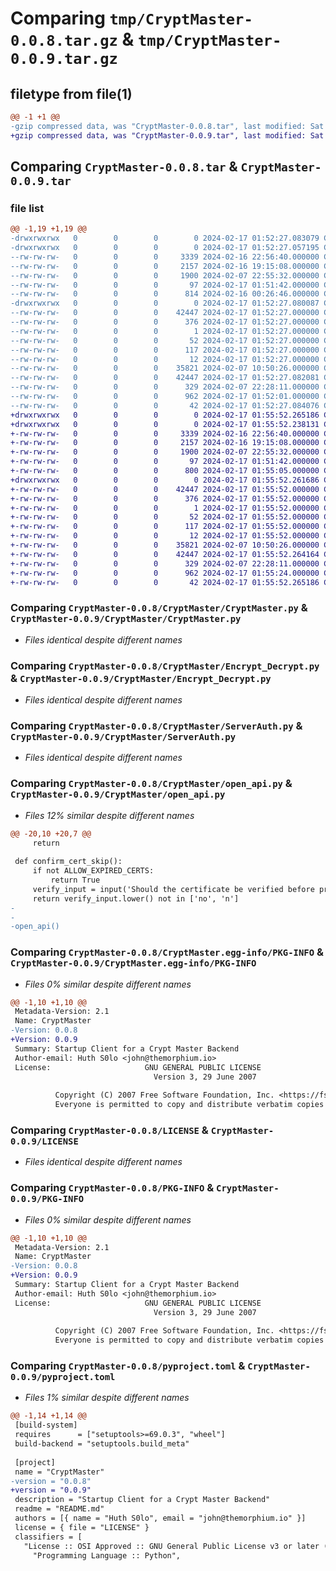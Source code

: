 # Comparing `tmp/CryptMaster-0.0.8.tar.gz` & `tmp/CryptMaster-0.0.9.tar.gz`

## filetype from file(1)

```diff
@@ -1 +1 @@
-gzip compressed data, was "CryptMaster-0.0.8.tar", last modified: Sat Feb 17 01:52:27 2024, max compression
+gzip compressed data, was "CryptMaster-0.0.9.tar", last modified: Sat Feb 17 01:55:52 2024, max compression
```

## Comparing `CryptMaster-0.0.8.tar` & `CryptMaster-0.0.9.tar`

### file list

```diff
@@ -1,19 +1,19 @@
-drwxrwxrwx   0        0        0        0 2024-02-17 01:52:27.083079 CryptMaster-0.0.8/
-drwxrwxrwx   0        0        0        0 2024-02-17 01:52:27.057195 CryptMaster-0.0.8/CryptMaster/
--rw-rw-rw-   0        0        0     3339 2024-02-16 22:56:40.000000 CryptMaster-0.0.8/CryptMaster/CryptMaster.py
--rw-rw-rw-   0        0        0     2157 2024-02-16 19:15:08.000000 CryptMaster-0.0.8/CryptMaster/Encrypt_Decrypt.py
--rw-rw-rw-   0        0        0     1900 2024-02-07 22:55:32.000000 CryptMaster-0.0.8/CryptMaster/ServerAuth.py
--rw-rw-rw-   0        0        0       97 2024-02-17 01:51:42.000000 CryptMaster-0.0.8/CryptMaster/__init__.py
--rw-rw-rw-   0        0        0      814 2024-02-16 00:26:46.000000 CryptMaster-0.0.8/CryptMaster/open_api.py
-drwxrwxrwx   0        0        0        0 2024-02-17 01:52:27.080087 CryptMaster-0.0.8/CryptMaster.egg-info/
--rw-rw-rw-   0        0        0    42447 2024-02-17 01:52:27.000000 CryptMaster-0.0.8/CryptMaster.egg-info/PKG-INFO
--rw-rw-rw-   0        0        0      376 2024-02-17 01:52:27.000000 CryptMaster-0.0.8/CryptMaster.egg-info/SOURCES.txt
--rw-rw-rw-   0        0        0        1 2024-02-17 01:52:27.000000 CryptMaster-0.0.8/CryptMaster.egg-info/dependency_links.txt
--rw-rw-rw-   0        0        0       52 2024-02-17 01:52:27.000000 CryptMaster-0.0.8/CryptMaster.egg-info/entry_points.txt
--rw-rw-rw-   0        0        0      117 2024-02-17 01:52:27.000000 CryptMaster-0.0.8/CryptMaster.egg-info/requires.txt
--rw-rw-rw-   0        0        0       12 2024-02-17 01:52:27.000000 CryptMaster-0.0.8/CryptMaster.egg-info/top_level.txt
--rw-rw-rw-   0        0        0    35821 2024-02-07 10:50:26.000000 CryptMaster-0.0.8/LICENSE
--rw-rw-rw-   0        0        0    42447 2024-02-17 01:52:27.082081 CryptMaster-0.0.8/PKG-INFO
--rw-rw-rw-   0        0        0      329 2024-02-07 22:28:11.000000 CryptMaster-0.0.8/README.md
--rw-rw-rw-   0        0        0      962 2024-02-17 01:52:01.000000 CryptMaster-0.0.8/pyproject.toml
--rw-rw-rw-   0        0        0       42 2024-02-17 01:52:27.084076 CryptMaster-0.0.8/setup.cfg
+drwxrwxrwx   0        0        0        0 2024-02-17 01:55:52.265186 CryptMaster-0.0.9/
+drwxrwxrwx   0        0        0        0 2024-02-17 01:55:52.238131 CryptMaster-0.0.9/CryptMaster/
+-rw-rw-rw-   0        0        0     3339 2024-02-16 22:56:40.000000 CryptMaster-0.0.9/CryptMaster/CryptMaster.py
+-rw-rw-rw-   0        0        0     2157 2024-02-16 19:15:08.000000 CryptMaster-0.0.9/CryptMaster/Encrypt_Decrypt.py
+-rw-rw-rw-   0        0        0     1900 2024-02-07 22:55:32.000000 CryptMaster-0.0.9/CryptMaster/ServerAuth.py
+-rw-rw-rw-   0        0        0       97 2024-02-17 01:51:42.000000 CryptMaster-0.0.9/CryptMaster/__init__.py
+-rw-rw-rw-   0        0        0      800 2024-02-17 01:55:05.000000 CryptMaster-0.0.9/CryptMaster/open_api.py
+drwxrwxrwx   0        0        0        0 2024-02-17 01:55:52.261686 CryptMaster-0.0.9/CryptMaster.egg-info/
+-rw-rw-rw-   0        0        0    42447 2024-02-17 01:55:52.000000 CryptMaster-0.0.9/CryptMaster.egg-info/PKG-INFO
+-rw-rw-rw-   0        0        0      376 2024-02-17 01:55:52.000000 CryptMaster-0.0.9/CryptMaster.egg-info/SOURCES.txt
+-rw-rw-rw-   0        0        0        1 2024-02-17 01:55:52.000000 CryptMaster-0.0.9/CryptMaster.egg-info/dependency_links.txt
+-rw-rw-rw-   0        0        0       52 2024-02-17 01:55:52.000000 CryptMaster-0.0.9/CryptMaster.egg-info/entry_points.txt
+-rw-rw-rw-   0        0        0      117 2024-02-17 01:55:52.000000 CryptMaster-0.0.9/CryptMaster.egg-info/requires.txt
+-rw-rw-rw-   0        0        0       12 2024-02-17 01:55:52.000000 CryptMaster-0.0.9/CryptMaster.egg-info/top_level.txt
+-rw-rw-rw-   0        0        0    35821 2024-02-07 10:50:26.000000 CryptMaster-0.0.9/LICENSE
+-rw-rw-rw-   0        0        0    42447 2024-02-17 01:55:52.264164 CryptMaster-0.0.9/PKG-INFO
+-rw-rw-rw-   0        0        0      329 2024-02-07 22:28:11.000000 CryptMaster-0.0.9/README.md
+-rw-rw-rw-   0        0        0      962 2024-02-17 01:55:24.000000 CryptMaster-0.0.9/pyproject.toml
+-rw-rw-rw-   0        0        0       42 2024-02-17 01:55:52.265186 CryptMaster-0.0.9/setup.cfg
```

### Comparing `CryptMaster-0.0.8/CryptMaster/CryptMaster.py` & `CryptMaster-0.0.9/CryptMaster/CryptMaster.py`

 * *Files identical despite different names*

### Comparing `CryptMaster-0.0.8/CryptMaster/Encrypt_Decrypt.py` & `CryptMaster-0.0.9/CryptMaster/Encrypt_Decrypt.py`

 * *Files identical despite different names*

### Comparing `CryptMaster-0.0.8/CryptMaster/ServerAuth.py` & `CryptMaster-0.0.9/CryptMaster/ServerAuth.py`

 * *Files identical despite different names*

### Comparing `CryptMaster-0.0.8/CryptMaster/open_api.py` & `CryptMaster-0.0.9/CryptMaster/open_api.py`

 * *Files 12% similar despite different names*

```diff
@@ -20,10 +20,7 @@
     return
 
 def confirm_cert_skip():
     if not ALLOW_EXPIRED_CERTS:
         return True
     verify_input = input('Should the certificate be verified before proceeding? (yes/no): ')
     return verify_input.lower() not in ['no', 'n']
-
-
-open_api()
```

### Comparing `CryptMaster-0.0.8/CryptMaster.egg-info/PKG-INFO` & `CryptMaster-0.0.9/CryptMaster.egg-info/PKG-INFO`

 * *Files 0% similar despite different names*

```diff
@@ -1,10 +1,10 @@
 Metadata-Version: 2.1
 Name: CryptMaster
-Version: 0.0.8
+Version: 0.0.9
 Summary: Startup Client for a Crypt Master Backend
 Author-email: Huth S0lo <john@themorphium.io>
 License:                     GNU GENERAL PUBLIC LICENSE
                                Version 3, 29 June 2007
         
          Copyright (C) 2007 Free Software Foundation, Inc. <https://fsf.org/>
          Everyone is permitted to copy and distribute verbatim copies
```

### Comparing `CryptMaster-0.0.8/LICENSE` & `CryptMaster-0.0.9/LICENSE`

 * *Files identical despite different names*

### Comparing `CryptMaster-0.0.8/PKG-INFO` & `CryptMaster-0.0.9/PKG-INFO`

 * *Files 0% similar despite different names*

```diff
@@ -1,10 +1,10 @@
 Metadata-Version: 2.1
 Name: CryptMaster
-Version: 0.0.8
+Version: 0.0.9
 Summary: Startup Client for a Crypt Master Backend
 Author-email: Huth S0lo <john@themorphium.io>
 License:                     GNU GENERAL PUBLIC LICENSE
                                Version 3, 29 June 2007
         
          Copyright (C) 2007 Free Software Foundation, Inc. <https://fsf.org/>
          Everyone is permitted to copy and distribute verbatim copies
```

### Comparing `CryptMaster-0.0.8/pyproject.toml` & `CryptMaster-0.0.9/pyproject.toml`

 * *Files 1% similar despite different names*

```diff
@@ -1,14 +1,14 @@
 [build-system]
 requires      = ["setuptools>=69.0.3", "wheel"]
 build-backend = "setuptools.build_meta"
 
 [project]
 name = "CryptMaster"
-version = "0.0.8"
+version = "0.0.9"
 description = "Startup Client for a Crypt Master Backend"
 readme = "README.md"
 authors = [{ name = "Huth S0lo", email = "john@themorphium.io" }]
 license = { file = "LICENSE" }
 classifiers = [
   "License :: OSI Approved :: GNU General Public License v3 or later (GPLv3+)",
     "Programming Language :: Python",
```

